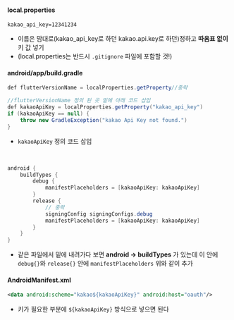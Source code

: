 #### local.properties
```properties
kakao_api_key=12341234
```
- 이름은 맘대로(kakao_api_key로 하던 kakao.api.key로 하던)정하고 **따옴표 없이** 키 값 넣기
- (local.properties는 반드시 `.gitignore` 파일에 포함할 것!)
#### android/app/build.gradle
```java
def flutterVersionName = localProperties.getProperty//중략

//flutterVersionName 정의 된 곳 밑에 아래 코드 삽입
def kakaoApiKey = localProperties.getProperty("kakao_api_key")
if (kakaoApiKey == null) {
	throw new GradleException("kakao Api Key not found.")
}
```
- `kakaoApiKey` 정의 코드 삽입
<br>

```java
android {
	buildTypes {
		debug {
			manifestPlaceholders = [kakaoApiKey: kakaoApiKey]
		}
		release {
			// 중략
			signingConfig signingConfigs.debug
			manifestPlaceholders = [kakaoApiKey: kakaoApiKey]
		}
	}
}
```
- 같은 파일에서 밑에 내려가다 보면 **android -> buildTypes** 가 있는데 이 안에 `debug{}`와 `release{}` 안에 `manifestPlaceholders` 위와 같이 추가
#### AndroidManifest.xml
```xml
<data android:scheme="kakao${kakaoApiKey}" android:host="oauth"/>
```
- 키가 필요한 부분에 `${kakaoApiKey}` 방식으로 넣으면 된다